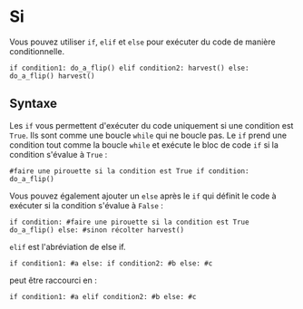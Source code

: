 # Si
Vous pouvez utiliser `if`, `elif` et `else` pour exécuter du code de manière conditionnelle.

`if condition1:
	do_a_flip()
elif condition2:
	harvest()
else:
	do_a_flip()
	harvest()`

## Syntaxe
Les `if` vous permettent d'exécuter du code uniquement si une condition est `True`. Ils sont comme une boucle `while` qui ne boucle pas. Le `if` prend une condition tout comme la boucle `while` et exécute le bloc de code `if` si la condition s'évalue à `True` :

`#faire une pirouette si la condition est True
if condition:
	do_a_flip()`

Vous pouvez également ajouter un `else` après le `if` qui définit le code à exécuter si la condition s'évalue à `False` :

`if condition:
	#faire une pirouette si la condition est True
	do_a_flip()
else:
	#sinon récolter
	harvest()`

`elif` est l'abréviation de else if.

`if condition1:
	#a
else:
	if condition2:
		#b
	else:
		#c`

peut être raccourci en :

`if condition1:
	#a
elif condition2:
	#b
else:
	#c`